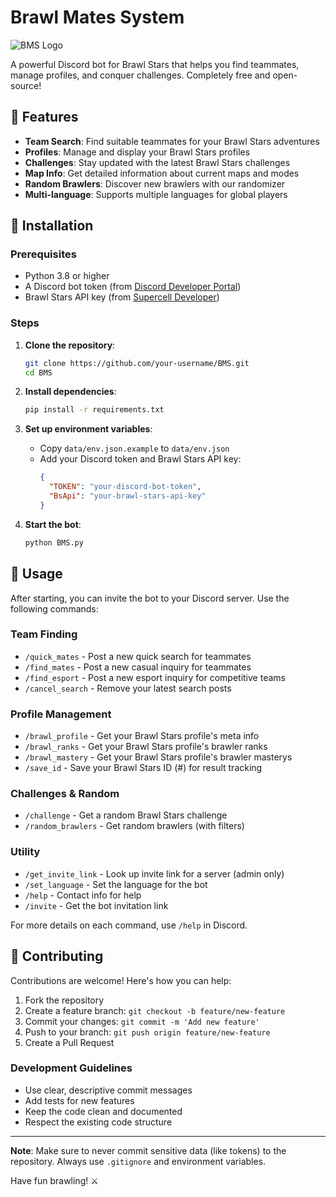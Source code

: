 # Brawl Mates System

![BMS Logo](https://imgur.com/jJ6mCnT.png)

A powerful Discord bot for Brawl Stars that helps you find teammates, manage profiles, and conquer challenges. Completely free and open-source!

## 🌟 Features

- **Team Search**: Find suitable teammates for your Brawl Stars adventures
- **Profiles**: Manage and display your Brawl Stars profiles
- **Challenges**: Stay updated with the latest Brawl Stars challenges
- **Map Info**: Get detailed information about current maps and modes
- **Random Brawlers**: Discover new brawlers with our randomizer
- **Multi-language**: Supports multiple languages for global players

## 🚀 Installation

### Prerequisites
- Python 3.8 or higher
- A Discord bot token (from [Discord Developer Portal](https://discord.com/developers/applications))
- Brawl Stars API key (from [Supercell Developer](https://developer.supercell.com/))

### Steps
1. **Clone the repository**:
   ```bash
   git clone https://github.com/your-username/BMS.git
   cd BMS
   ```

2. **Install dependencies**:
   ```bash
   pip install -r requirements.txt
   ```

3. **Set up environment variables**:
   - Copy `data/env.json.example` to `data/env.json`
   - Add your Discord token and Brawl Stars API key:
     ```json
     {
       "TOKEN": "your-discord-bot-token",
       "BsApi": "your-brawl-stars-api-key"
     }
     ```

4. **Start the bot**:
   ```bash
   python BMS.py
   ```

## 📖 Usage

After starting, you can invite the bot to your Discord server. Use the following commands:

### Team Finding
- `/quick_mates` - Post a new quick search for teammates
- `/find_mates` - Post a new casual inquiry for teammates
- `/find_esport` - Post a new esport inquiry for competitive teams
- `/cancel_search` - Remove your latest search posts

### Profile Management
- `/brawl_profile` - Get your Brawl Stars profile's meta info
- `/brawl_ranks` - Get your Brawl Stars profile's brawler ranks
- `/brawl_mastery` - Get your Brawl Stars profile's brawler masterys
- `/save_id` - Save your Brawl Stars ID (#) for result tracking

### Challenges & Random
- `/challenge` - Get a random Brawl Stars challenge
- `/random_brawlers` - Get random brawlers (with filters)

### Utility
- `/get_invite_link` - Look up invite link for a server (admin only)
- `/set_language` - Set the language for the bot
- `/help` - Contact info for help
- `/invite` - Get the bot invitation link

For more details on each command, use `/help` in Discord.

## 🤝 Contributing

Contributions are welcome! Here's how you can help:

1. Fork the repository
2. Create a feature branch: `git checkout -b feature/new-feature`
3. Commit your changes: `git commit -m 'Add new feature'`
4. Push to your branch: `git push origin feature/new-feature`
5. Create a Pull Request

### Development Guidelines
- Use clear, descriptive commit messages
- Add tests for new features
- Keep the code clean and documented
- Respect the existing code structure

---

**Note**: Make sure to never commit sensitive data (like tokens) to the repository. Always use `.gitignore` and environment variables.

Have fun brawling! ⚔️
